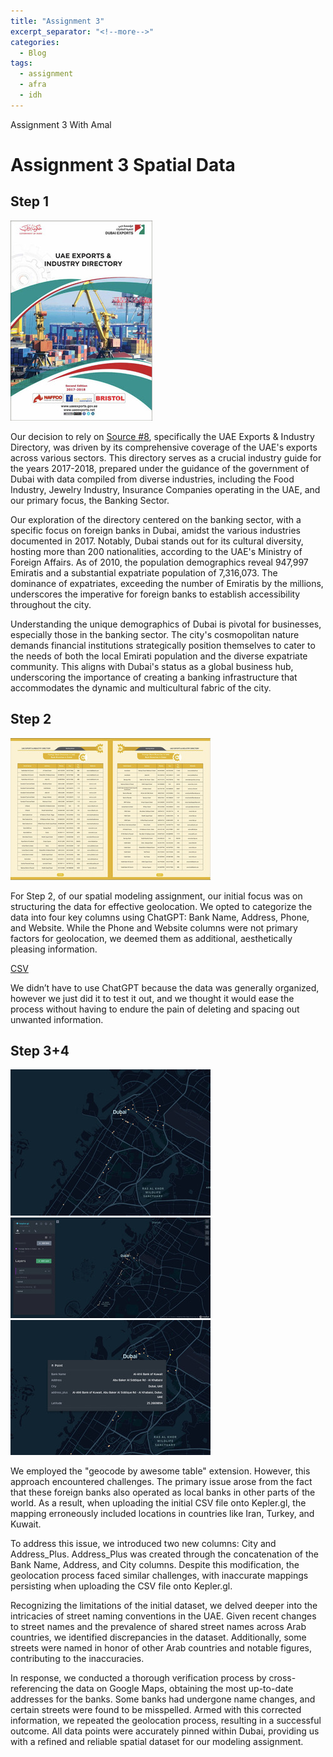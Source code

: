 ```yaml
---
title: "Assignment 3"
excerpt_separator: "<!--more-->"
categories:
  - Blog
tags:
  - assignment
  - afra
  - idh
---
```


Assignment 3 With Amal 

# Assignment 3 Spatial Data


## Step 1 

<img src="/assets/images/coverpage.jpg" style="zoom:100%;" />

 
 Our decision to rely on [Source #8](https://archive.org/details/Directory_201704/page/n545/mode/2up), specifically the UAE Exports & Industry Directory, was driven by its comprehensive coverage of the UAE's exports across various sectors. This directory serves as a crucial industry guide for the years 2017-2018, prepared under the guidance of the government of Dubai with data compiled from diverse industries, including the Food Industry, Jewelry Industry, Insurance Companies operating in the UAE, and our primary focus, the Banking Sector.

Our exploration of the directory centered on the banking sector, with a specific focus on foreign banks in Dubai, amidst the various industries documented in 2017. Notably, Dubai stands out for its cultural diversity, hosting more than 200 nationalities, according to the UAE's Ministry of Foreign Affairs. As of 2010, the population demographics reveal 947,997 Emiratis and a substantial expatriate population of 7,316,073. The dominance of expatriates, exceeding the number of Emiratis by the millions, underscores the imperative for foreign banks to establish accessibility throughout the city.

Understanding the unique demographics of Dubai is pivotal for businesses, especially those in the banking sector. The city's cosmopolitan nature demands financial institutions strategically position themselves to cater to the needs of both the local Emirati population and the diverse expatriate community. This aligns with Dubai's status as a global business hub, underscoring the importance of creating a banking infrastructure that accommodates the dynamic and multicultural fabric of the city.


## Step 2

<img src="/assets/images/datalist.jpg" style="zoom:100%;" />


For Step 2, of our spatial modeling assignment, our initial focus was on structuring the data for effective geolocation. We opted to categorize the data into four key columns using ChatGPT: Bank Name, Address, Phone, and Website. While the Phone and Website columns were not primary factors for geolocation, we deemed them as additional, aesthetically pleasing information.

[CSV](https://docs.google.com/spreadsheets/d/1OLWrIS-Jv8SFAemDNLiFyYxwIWU3PTp7FC6FAbsOHJ4/edit?usp=sharing)

We didn’t have to use ChatGPT because the data was generally organized, however we just did it to test it out, and we thought it would ease the process without having to endure the pain of deleting and spacing out unwanted information.


## Step 3+4

<img src="/assets/images/w.jpg" style="zoom:100%;" />


<img src="/assets/images/e.jpg" style="zoom:100%;" />


<img src="/assets/images/q.jpg" style="zoom:100%;" />


We employed the "geocode by awesome table" extension. However, this approach encountered challenges. The primary issue arose from the fact that these foreign banks also operated as local banks in other parts of the world. As a result, when uploading the initial CSV file onto Kepler.gl, the mapping erroneously included locations in countries like Iran, Turkey, and Kuwait.

To address this issue, we introduced two new columns: City and Address_Plus. Address_Plus was created through the concatenation of the Bank Name, Address, and City columns. Despite this modification, the geolocation process faced similar challenges, with inaccurate mappings persisting when uploading the CSV file onto Kepler.gl.

Recognizing the limitations of the initial dataset, we delved deeper into the intricacies of street naming conventions in the UAE. Given recent changes to street names and the prevalence of shared street names across Arab countries, we identified discrepancies in the dataset. Additionally, some streets were named in honor of other Arab countries and notable figures, contributing to the inaccuracies.

In response, we conducted a thorough verification process by cross-referencing the data on Google Maps, obtaining the most up-to-date addresses for the banks. Some banks had undergone name changes, and certain streets were found to be misspelled. Armed with this corrected information, we repeated the geolocation process, resulting in a successful outcome. All data points were accurately pinned within Dubai, providing us with a refined and reliable spatial dataset for our modeling assignment.

